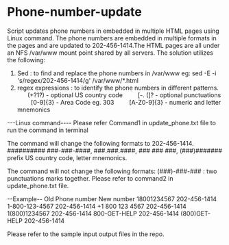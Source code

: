 # Phone-number-update
Script updates phone numbers in embedded in multiple HTML pages using Linux command. The phone numbers are embedded in multiple formats in the pages and are updated to 202-456-1414.The HTML pages are all under an NFS /var/www mount point shared by all servers.
The solution utilizes the following:
1. Sed : to find and replace the phone numbers in /var/www
         eg:  sed -E -i 's/regex/202-456-1414/g' /var/www/*.html
2. regex expressions : to identify the phone numbers in different patterns.
         (+?1?) - optional US country code
         [-. (]?  - optional punctuations
         [0-9]{3} - Area Code eg. 303
         [A-Z0-9]{3} - numeric and letter mnemonics
         
         
---Linux command----
Please refer Command1 in update_phone.txt file to run the command in terminal

The command will change the following formats to 202-456-1414.
##########
###-###-####, ###.###.####, ### ### ###, (###)#######
prefix US country code, letter mnemonics.

The command will not change the following formats:
(###)-###-### : two punctuations marks together. Please refer to command2 in update_phone.txt file. 
         

--Example-- 
 Old Phone number      New number 
 18001234567           202-456-1414
 1-800-123-4567        202-456-1414
 +1 800 123 4567       202-456-1414
 1(800)1234567         202-456-1414
 800-GET-HELP          202-456-1414
(800)GET-HELP          202-456-1414
 
Please refer to the sample input output files in the repo.
